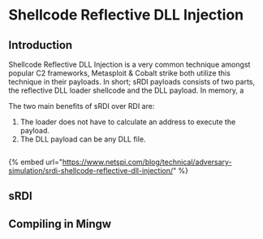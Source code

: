# Shellcode Reflective DLL Injection



## Introduction

Shellcode Reflective DLL Injection is a very common technique amongst popular C2 frameworks, Metasploit & Cobalt strike both utilize this technique in their payloads. In short; sRDI payloads consists of two parts, the reflective DLL loader shellcode and the DLL payload. In memory, a

The two main benefits of sRDI over RDI are:

1. The loader does not have to calculate an address to execute the payload.
2. The DLL payload can be any DLL file.

<figure><img src="../../../.gitbook/assets/image (105).png" alt=""><figcaption></figcaption></figure>

{% embed url="https://www.netspi.com/blog/technical/adversary-simulation/srdi-shellcode-reflective-dll-injection/" %}



## sRDI



## Compiling in Mingw


